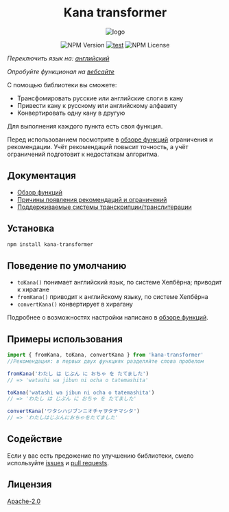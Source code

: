 <h1 align='center'>Kana transformer</h1>

<p align='center'><img src="https://raw.githubusercontent.com/18degrees/kana-transformer/main/assets/logo.png" alt='logo'/></p>

<div align='center'>

![NPM Version](https://img.shields.io/npm/v/kana-transformer) [![test](https://github.com/18degrees/kana-transformer/actions/workflows/tests.yml/badge.svg?event=push)](https://github.com/18degrees/kana-transformer/actions/workflows/tests.yml) ![NPM License](https://img.shields.io/npm/l/kana-transformer)

</div>

_Переключить язык на: [английский](readme.md)_

_Опробуйте функционал на [вебсайте](https://18degrees.github.io/kana-transformer-web/)_

С помощью библиотеки вы сможете:

- Трансфомировать русские или английские слоги в кану
- Привести кану к русскому или английскому алфавиту
- Конвертировать одну кану в другую

Для выполнения каждого пункта есть своя функция.

Перед использованием посмотрите в [обзоре функций](docs/ru/functions.md) ограничения и рекомендации. Учёт рекомендаций повысит точность, а учёт ограничений подготовит к недостаткам алгоритма.

## Документация

- [Обзор функций](docs/ru/functions.md)
- [Причины появления рекомендаций и ограничений](docs/ru/explanation.md)
- [Поддерживаемые системы транскрипции/транслитерации](docs/ru/systems.md)

## Установка

```bash
npm install kana-transformer
```

## Поведение по умолчанию

- `toKana()` понимает английский язык, по системе Хепбёрна; приводит к хирагане
- `fromKana()` приводит к английскому языку, по системе Хепбёрна
- `convertKana()` конвертирует в хирагану

Подробнее о возможностях настройки написано в [обзоре функций](docs/ru/functions.md).

## Примеры использования

```javascript
import { fromKana, toKana, convertKana } from 'kana-transformer'
//Рекомендация: в первых двух функциях разделяйте слова пробелом

fromKana('わたし は じぶん に おちゃ を たてました')
// => 'watashi wa jibun ni ocha o tatemashita'

toKana('watashi wa jibun ni ocha o tatemashita')
// => 'わたし は じぶん に おちゃ を たてました'

convertKana('ワタシハジブンニオチャヲタテマシタ')
// => 'わたしはじぶんにおちゃをたてました'
```

## Содействие

Если у вас есть предожение по улучшению библиотеки, смело используйте [issues](https://github.com/18degrees/kana-transformer/issues) и [pull requests](https://github.com/18degrees/kana-transformer/pulls).

## Лицензия

[Apache-2.0](LICENSE)
